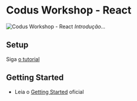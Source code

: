 # Codus Workshop - React
![Codus Workshop - React](https://gist.githubusercontent.com/emilianoLeite/1af605ec1c601f41e4d6f8fbe692eca7/raw/87621826bf17a62b6472d40109326a8f20e9c9cb/codus-react-workshop-logo.png)
*Introdução...*

## Setup
Siga [o tutorial](./SETUP.md)

## Getting Started
* Leia o [Getting Started](https://facebook.github.io/react/docs/installation.html) oficial
